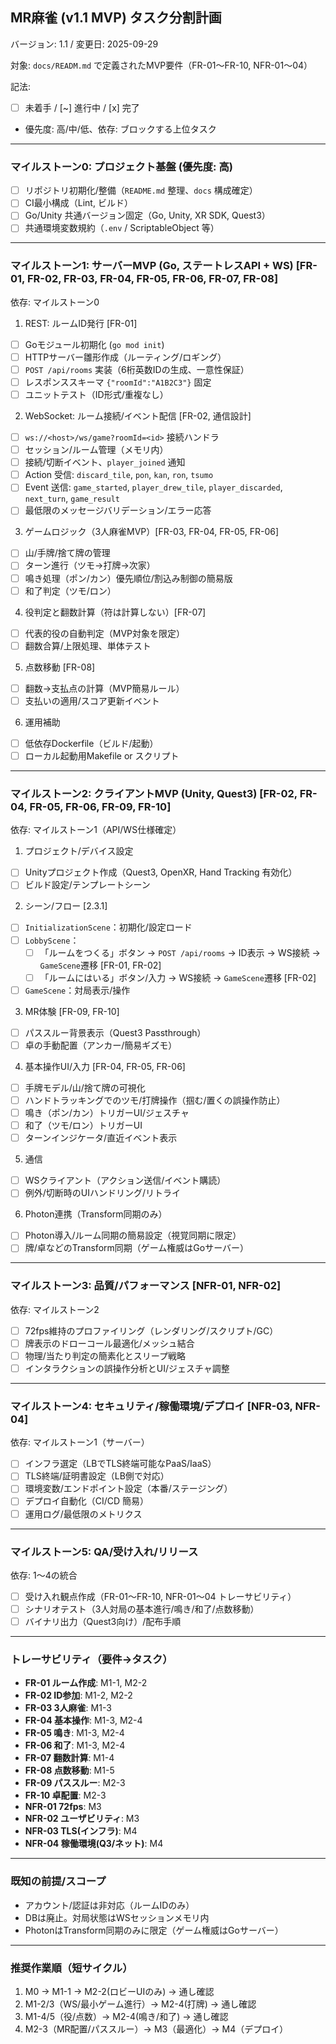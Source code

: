 ## MR麻雀 (v1.1 MVP) タスク分割計画

バージョン: 1.1 / 変更日: 2025-09-29

対象: `docs/READM.md` で定義されたMVP要件（FR-01〜FR-10, NFR-01〜04）

記法:
- [ ] 未着手 / [~] 進行中 / [x] 完了
- 優先度: 高/中/低、依存: ブロックする上位タスク

---

### マイルストーン0: プロジェクト基盤 (優先度: 高)
- [ ] リポジトリ初期化/整備（`README.md` 整理、`docs` 構成確定）
- [ ] CI最小構成（Lint, ビルド）
- [ ] Go/Unity 共通バージョン固定（Go, Unity, XR SDK, Quest3）
- [ ] 共通環境変数規約（`.env` / ScriptableObject 等）

---

### マイルストーン1: サーバーMVP (Go, ステートレスAPI + WS) [FR-01, FR-02, FR-03, FR-04, FR-05, FR-06, FR-07, FR-08]
依存: マイルストーン0

1) REST: ルームID発行 [FR-01]
- [ ] Goモジュール初期化 (`go mod init`)
- [ ] HTTPサーバー雛形作成（ルーティング/ロギング）
- [ ] `POST /api/rooms` 実装（6桁英数IDの生成、一意性保証）
- [ ] レスポンススキーマ `{"roomId":"A1B2C3"}` 固定
- [ ] ユニットテスト（ID形式/重複なし）

2) WebSocket: ルーム接続/イベント配信 [FR-02, 通信設計]
- [ ] `ws://<host>/ws/game?roomId=<id>` 接続ハンドラ
- [ ] セッション/ルーム管理（メモリ内）
- [ ] 接続/切断イベント、`player_joined` 通知
- [ ] Action 受信: `discard_tile`, `pon`, `kan`, `ron`, `tsumo`
- [ ] Event 送信: `game_started`, `player_drew_tile`, `player_discarded`, `next_turn`, `game_result`
- [ ] 最低限のメッセージバリデーション/エラー応答

3) ゲームロジック（3人麻雀MVP）[FR-03, FR-04, FR-05, FR-06]
- [ ] 山/手牌/捨て牌の管理
- [ ] ターン進行（ツモ→打牌→次家）
- [ ] 鳴き処理（ポン/カン）優先順位/割込み制御の簡易版
- [ ] 和了判定（ツモ/ロン）

4) 役判定と翻数計算（符は計算しない）[FR-07]
- [ ] 代表的役の自動判定（MVP対象を限定）
- [ ] 翻数合算/上限処理、単体テスト

5) 点数移動 [FR-08]
- [ ] 翻数→支払点の計算（MVP簡易ルール）
- [ ] 支払いの適用/スコア更新イベント

6) 運用補助
- [ ] 低依存Dockerfile（ビルド/起動）
- [ ] ローカル起動用Makefile or スクリプト

---

### マイルストーン2: クライアントMVP (Unity, Quest3) [FR-02, FR-04, FR-05, FR-06, FR-09, FR-10]
依存: マイルストーン1（API/WS仕様確定）

1) プロジェクト/デバイス設定
- [ ] Unityプロジェクト作成（Quest3, OpenXR, Hand Tracking 有効化）
- [ ] ビルド設定/テンプレートシーン

2) シーン/フロー [2.3.1]
- [ ] `InitializationScene`：初期化/設定ロード
- [ ] `LobbyScene`：
  - [ ] 「ルームをつくる」ボタン → `POST /api/rooms` → ID表示 → WS接続 → `GameScene`遷移 [FR-01, FR-02]
  - [ ] 「ルームにはいる」ボタン/入力 → WS接続 → `GameScene`遷移 [FR-02]
- [ ] `GameScene`：対局表示/操作

3) MR体験 [FR-09, FR-10]
- [ ] パススルー背景表示（Quest3 Passthrough）
- [ ] 卓の手動配置（アンカー/簡易ギズモ）

4) 基本操作UI/入力 [FR-04, FR-05, FR-06]
- [ ] 手牌モデル/山/捨て牌の可視化
- [ ] ハンドトラッキングでのツモ/打牌操作（掴む/置くの誤操作防止）
- [ ] 鳴き（ポン/カン）トリガーUI/ジェスチャ
- [ ] 和了（ツモ/ロン）トリガーUI
- [ ] ターンインジケータ/直近イベント表示

5) 通信
- [ ] WSクライアント（アクション送信/イベント購読）
- [ ] 例外/切断時のUIハンドリング/リトライ

6) Photon連携（Transform同期のみ）
- [ ] Photon導入/ルーム同期の簡易設定（視覚同期に限定）
- [ ] 牌/卓などのTransform同期（ゲーム権威はGoサーバー）

---

### マイルストーン3: 品質/パフォーマンス [NFR-01, NFR-02]
依存: マイルストーン2

- [ ] 72fps維持のプロファイリング（レンダリング/スクリプト/GC）
- [ ] 牌表示のドローコール最適化/メッシュ結合
- [ ] 物理/当たり判定の簡素化とスリープ戦略
- [ ] インタラクションの誤操作分析とUI/ジェスチャ調整

---

### マイルストーン4: セキュリティ/稼働環境/デプロイ [NFR-03, NFR-04]
依存: マイルストーン1（サーバー）

- [ ] インフラ選定（LBでTLS終端可能なPaaS/IaaS）
- [ ] TLS終端/証明書設定（LB側で対応）
- [ ] 環境変数/エンドポイント設定（本番/ステージング）
- [ ] デプロイ自動化（CI/CD 簡易）
- [ ] 運用ログ/最低限のメトリクス

---

### マイルストーン5: QA/受け入れ/リリース
依存: 1〜4の統合

- [ ] 受け入れ観点作成（FR-01〜FR-10, NFR-01〜04 トレーサビリティ）
- [ ] シナリオテスト（3人対局の基本進行/鳴き/和了/点数移動）
- [ ] バイナリ出力（Quest3向け）/配布手順

---

### トレーサビリティ（要件→タスク）
- **FR-01 ルーム作成**: M1-1, M2-2
- **FR-02 ID参加**: M1-2, M2-2
- **FR-03 3人麻雀**: M1-3
- **FR-04 基本操作**: M1-3, M2-4
- **FR-05 鳴き**: M1-3, M2-4
- **FR-06 和了**: M1-3, M2-4
- **FR-07 翻数計算**: M1-4
- **FR-08 点数移動**: M1-5
- **FR-09 パススルー**: M2-3
- **FR-10 卓配置**: M2-3
- **NFR-01 72fps**: M3
- **NFR-02 ユーザビリティ**: M3
- **NFR-03 TLS(インフラ)**: M4
- **NFR-04 稼働環境(Q3/ネット)**: M4

---

### 既知の前提/スコープ
- アカウント/認証は非対応（ルームIDのみ）
- DBは廃止。対局状態はWSセッションメモリ内
- PhotonはTransform同期のみに限定（ゲーム権威はGoサーバー）

---

### 推奨作業順（短サイクル）
1. M0 → M1-1 → M2-2(ロビーUIのみ) → 通し確認
2. M1-2/3（WS/最小ゲーム進行）→ M2-4(打牌) → 通し確認
3. M1-4/5（役/点数）→ M2-4(鳴き/和了) → 通し確認
4. M2-3（MR配置/パススルー）→ M3（最適化）→ M4（デプロイ）


